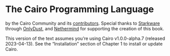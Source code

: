 # The Cairo Programming Language

by the Cairo Community and its [contributors](https://github.com/cairo-book/cairo-book.github.io). Special thanks to [Starkware](https://starkware.co/) through [OnlyDust](https://www.onlydust.xyz/), and [Nethermind](https://nethermind.io/) for supporting the creation of this book.

This version of the text assumes you’re using Cairo v1.0.0-alpha.7 (released 2023-04-13). See the “Installation” section of Chapter 1 to install or update Cairo.
